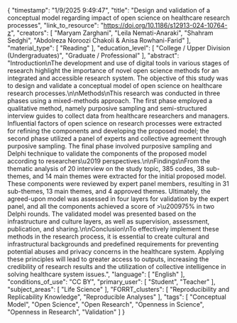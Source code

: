 {
    "timestamp": "1/9/2025 9:49:47",
    "title": "Design and validation of a conceptual model regarding impact of open science on healthcare research processes",
    "link_to_resource": "https://doi.org/10.1186/s12913-024-10764-z",
    "creators": [
        "Maryam Zarghani",
        "Leila Nemati-Anaraki",
        "Shahram Sedghi",
        "Abdolreza Noroozi Chakoli & Anisa Rowhani-Farid"
    ],
    "material_type": [
        "Reading"
    ],
    "education_level": [
        "College / Upper Division (Undergraduates)",
        "Graduate / Professional"
    ],
    "abstract": "Introduction\nThe development and use of digital tools in various stages of research highlight the importance of novel open science methods for an integrated and accessible research system. The objective of this study was to design and validate a conceptual model of open science on healthcare research processes.\n\nMethods\nThis research was conducted in three phases using a mixed-methods approach. The first phase employed a qualitative method, namely purposive sampling and semi-structured interview guides to collect data from healthcare researchers and managers. Influential factors of open science on research processes were extracted for refining the components and developing the proposed model; the second phase utilized a panel of experts and collective agreement through purposive sampling. The final phase involved purposive sampling and Delphi technique to validate the components of the proposed model according to researchers\u2019 perspectives.\n\nFindings\nFrom the thematic analysis of 20 interview on the study topic, 385 codes, 38 sub-themes, and 14 main themes were extracted for the initial proposed model. These components were reviewed by expert panel members, resulting in 31 sub-themes, 13 main themes, and 4 approved themes. Ultimately, the agreed-upon model was assessed in four layers for validation by the expert panel, and all the components achieved a score of >\u200975% in two Delphi rounds. The validated model was presented based on the infrastructure and culture layers, as well as supervision, assessment, publication, and sharing.\n\nConclusion\nTo effectively implement these methods in the research process, it is essential to create cultural and infrastructural backgrounds and predefined requirements for preventing potential abuses and privacy concerns in the healthcare system. Applying these principles will lead to greater access to outputs, increasing the credibility of research results and the utilization of collective intelligence in solving healthcare system issues.",
    "language": [
        "English"
    ],
    "conditions_of_use": "CC BY",
    "primary_user": [
        "Student",
        "Teacher"
    ],
    "subject_areas": [
        "Life Science"
    ],
    "FORRT_clusters": [
        "Reproducibility and Replicability Knowledge",
        "Reproducible Analyses"
    ],
    "tags": [
        "Conceptual Model",
        "Open Science",
        "Open Research",
        "Openness in Science",
        "Openness in Research",
        "Validation"
    ]
}
